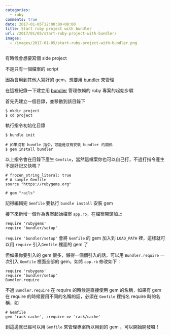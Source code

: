 ```yaml
---
categories:
  - ruby
comments: true
date: 2017-01-05T12:00:00+08:00
title: Start ruby project with bundler
url: /2017/01/05/start-ruby-project-with-bundler/
images:
  - /images/2017-01-05/start-ruby-project-with-bundler.png
---
```


有時候會想要寫個 side project

不是只有一個檔案的 script

因為會用到其他人寫好的 gem，想要用 [bundler][bundler] 來管理

在這裡紀錄一下建立用 [bundler][bundler] 管理依賴的 ruby 專案的起始步驟

<!--more-->

首先先建立一個目錄，並移動到該目錄下

```
$ mkdir project
$ cd project
```

執行指令初始化目錄

```
$ bundle init

# 如果沒有 bundle 指令，可能是沒有安裝 bundler 的關係
$ gem install bundler
```

以上指令會在目錄下產生 `Gemfile`，當然這檔案你也可以自己打，不過打指令產生不是好記又快嗎？

```
# frozen_string_literal: true
# A sample Gemfile
source "https://rubygems.org"

# gem "rails"
```

記得編輯完 `Gemfile` 要執行 `bundle install` 安裝 gem

接下來新增一個作為專案起始檔案 `app.rb`，在檔案開頭加上

```
require 'rubygems'
require 'bundler/setup'
```

`require 'bundler/setup'` 會將 `Gemfile` 的 gem 加入到 `LOAD_PATH` 裡，這樣就可以用 `require` 引入`Gemfile` 裡面的 gem 了

但如果你要引入的 gem 很多，懶得一個個引入的話，可以用 `Bundler.require` 一次引入 `Gemfile` 裡面全部的 gem，如將 `app.rb` 修改如下：

```
require 'rubygems'
require 'bundler/setup'
Bundler.require
```

不過 `Bundler.require` 在 require 的時候是直接使用 gem 的名稱，如果有 gem 在 require 的時候要用不同的名稱的話，必須在 `Gemfile` 裡指名 require 時的名稱，如

```
# Gemfile
gem 'rack-cache', :require => 'rack/cache'
```

到這邊就已經可以用 `Gemfile` 來管理專案所以用到的 gem ，可以開始開發囉！

[bundler]: http://bundler.io/
